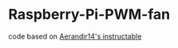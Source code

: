 # Raspberry-Pi-PWM-fan
code based on [Aerandir14's instructable](https://www.instructables.com/id/PWM-Regulated-Fan-Based-on-CPU-Temperature-for-Ras/) 
